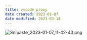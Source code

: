 ```yaml
---
title: vscode proxy
date created: 2023-01-07
date modified: 2023-03-14
---
```


![Snipaste_2023-01-07_11-42-43.png](https://img.oldwinter.top/202301071148869.png)
